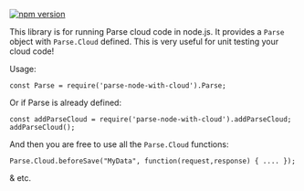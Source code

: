[![npm version](https://badge.fury.io/js/parse-node-with-cloud.svg)](https://badge.fury.io/js/parse-node-with-cloud)

This library is for running Parse cloud code in node.js. It provides a `Parse` object with `Parse.Cloud` defined. This is very useful for unit testing your cloud code! 

Usage:

```
const Parse = require('parse-node-with-cloud').Parse;
```

Or if Parse is already defined:

```
const addParseCloud = require('parse-node-with-cloud').addParseCloud;
addParseCloud();
```

And then you are free to use all the `Parse.Cloud` functions:

```
Parse.Cloud.beforeSave("MyData", function(request,response) { .... });
```

& etc. 
